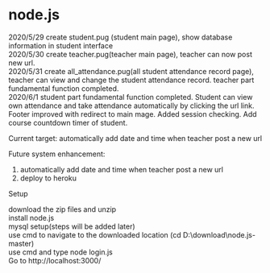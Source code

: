 # node.js

2020/5/29 create student.pug (student main page), show database information in student interface<br>
2020/5/30 create teacher.pug(teacher main page), teacher can now post new url.<br>
2020/5/31 create all_attendance.pug(all student attendance record page), teacher can view and change the student attendance record.
          teacher part fundamental function completed.<br>
2020/6/1  student part fundamental function completed. Student can view own attendance and take attendance automatically by clicking the             url link. Footer improved with redirect to main mage. Added session checking. Add course countdown timer of student.     

Current target: automatically add date and time when teacher post a new url

Future system enhancement: 
1. automatically add date and time when teacher post a new url
2. deploy to heroku

Setup

download the zip files and unzip <br>
install node.js<br>
mysql setup(steps will be added later)<br>
use cmd to navigate to the downloaded location (cd D:\download\node.js-master)<br>
use cmd and type node login.js<br>
Go to http://localhost:3000/<br>
